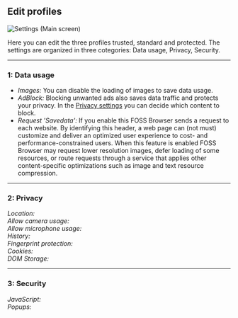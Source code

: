 ## Edit profiles

![Settings (Main screen)](https://github.com/scoute-dich/browser/blob/master/wiki/screenshots/settings_profile_edit.png)

Here you can edit the three profiles trusted, standard and protected. The settings are organized in three cotegories: Data usage, Privacy, Security.

----

### 1: Data usage

- _Images:_ You can disable the loading of images to save data usage.<br>
- _AdBlock:_ Blocking unwanted ads also saves data traffic and protects your privacy. In the [Privacy settings](https://github.com/scoute-dich/browser/blob/master/wiki/settings_privacy.md) you can decide which content to block.<br>
- _Request 'Savedata':_ If you enable this FOSS Browser sends a request to each website. By identifying this header, a web page can (not must) customize and deliver an optimized user experience to cost- and performance-constrained users. When this feature is enabled FOSS Browser may request lower resolution images, defer loading of some resources, or route requests through a service that applies other content-specific optimizations such as image and text resource compression.<br> 

----

### 2: Privacy

_Location:_ <br>
_Allow camera usage:_ <br>
_Allow microphone usage:_ <br>
_History:_ <br>
_Fingerprint protection:_ <br>
_Cookies:_ <br>
_DOM Storage:_ <br>

----

### 3: Security

_JavaScript:_ <br>
_Popups:_ <br>
